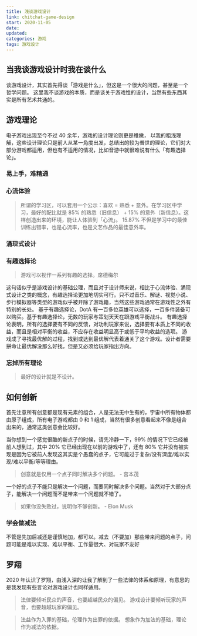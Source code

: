 ```yaml
---
title: 浅谈游戏设计
link: chitchat-game-design
start: 2020-11-05
date:
updated:
categories: 游戏
tags: 游戏设计
---
```


## 当我谈游戏设计时我在谈什么

谈游戏设计，其实首先得谈「游戏是什么」，但这是一个很大的问题，甚至是一个哲学问题。
这里我不谈游戏的本质，而是谈关于游戏性的设计，当然有些东西其实是所有艺术共通的。

## 游戏理论

电子游戏出现至今不过 40 余年，游戏的设计理论则更是稚嫩，
以我的粗浅理解，这些设计理论只是前人从某一角度出发，总结出的较为普世的理论，它们对大部分游戏都适用，但也有不适用的情况，比如音游中就很难说有什么「有趣选择论」。

### 易上手，难精通

### 心流体验

> 所谓的学习区，可以套用一个公示：喜欢 = 熟悉 + 意外。在学习区中学习，最好的配比就是 85% 的熟悉（旧信息） + 15% 的意外（新信息）。这样创造出来的环境，能让人体验到「心流」。
> 15.87% 不但是学习中的最佳训练出错率，也是心流率，也是文艺作品的最佳意外率。

### 涌现式设计

### 有趣选择论

> 游戏可以视作一系列有趣的选择。席德梅尔

这句话似乎是游戏设计的基础公理，而且对于设计师来说，相比于心流体验、涌现式设计之类的概念，有趣选择论更加地切实可行。只不过音乐、解谜、视觉小说、步行模拟器等类型的游戏似乎被开除了游戏籍，当然这些游戏通常在游戏性之外有特别的长处。
基于有趣选择论，DotA 有一百多位英雄可以选择，一百多件装备可以购买。基于有趣选择论，无数的玩家与策划天天在跟游戏平衡战斗。
有趣选择论表明，所有的选择要有不同的反馈，对功利玩家来说，选择要有本质上不同的收益，而且是相对平衡的收益，不应存在收益明显高于或低于平均收益的选项。
游戏成了寻找最优解的过程，找到或达到最优解代表着通关了这个游戏。设计者需要拼命让最优解没那么好找，但是又必须给玩家指出方向。

### 忘掉所有理论

> 最好的设计就是不设计。

## 如何创新

首先注意所有创意都是现有元素的组合，人是无法无中生有的，宇宙中所有物体都由原子组成，所有电子游戏都由 0 和 1 组成，当然有很多创意看起来不像是组合出来的，通常这类创意会比较好。

当你想到一个感觉很酷的新点子的时候，请先冷静一下，99% 的情况下它已经被前人想到过，其中 20% 它已经出现在以前的游戏中了，还有 80% 它并没有被实现是因为它被前人发现这其实是个愚蠢的点子，它可能过于复杂/没有深度/难以实现/难以平衡/等等理由。

> 创意就是仅用一个点子同时解决多个问题。 - 宫本茂

一个好的点子不能只是解决一个问题，而要同时解决多个问题。当然对于大部分点子，能解决一个问题而不是带来一个问题就不错了。

> 如果你没失败过，说明你不够创新。 - Elon Musk

### 学会做减法

不管是先加后减还是谨慎地加，都可以。减去（不要加）那些带来问题的点子，问题可能是难以实现、难以平衡、工作量很大、对玩家不友好

## 罗翔

2020 年认识了罗翔，由浅入深的让我了解到了一些法律的体系和原理，有意思的是我发现有些言论对游戏设计也同样适用。

> 法律要倾听民众的声音，也要超越民众的偏见。
> 游戏设计要倾听玩家的声音，也要超越玩家的偏见。

> 法益作为入罪的基础，伦理作为出罪的依据。
> 想象作为加法的基础，理论作为减法的依据。

